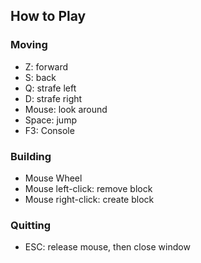 ## How to Play

### Moving

- Z: forward
- S: back
- Q: strafe left
- D: strafe right
- Mouse: look around
- Space: jump
- F3: Console

### Building

- Mouse Wheel
- Mouse left-click: remove block
- Mouse right-click: create block

### Quitting

- ESC: release mouse, then close window
